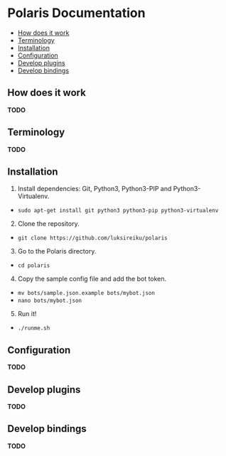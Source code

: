 # Polaris Documentation

* [How does it work](#how-does-it-work)
* [Terminology](#terminology)
* [Installation](#installation)
* [Configuration](#configuration)
* [Develop plugins](#develop-plugins)
* [Develop bindings](#develop-bindings)

## How does it work
**TODO**

## Terminology
**TODO**

## Installation
1. Install dependencies: Git, Python3, Python3-PIP and Python3-Virtualenv.
  - `sudo apt-get install git python3 python3-pip python3-virtualenv`
2. Clone the repository.
  - `git clone https://github.com/luksireiku/polaris`
3. Go to the Polaris directory.
  - `cd polaris`
4. Copy the sample config file and add the bot token.
  - `mv bots/sample.json.example bots/mybot.json`
  - `nano bots/mybot.json`
5. Run it!
  - `./runme.sh`

## Configuration
**TODO**

## Develop plugins
**TODO**

## Develop bindings
**TODO**
